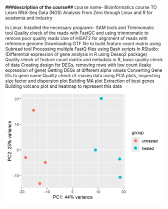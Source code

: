 **###description of the course##**
course name- Bioinformatics course TO Learn RNA-Seq Data (NGS) Analysis From Zero through Linux and R for academia and industry

In Linux:
Installed the necessary programs- SAM tools and Trimmomatic tool
Quality check of the reads with FastQC and using trimmomatic to remove poor quality reads
Use of HISAT2 for alignment of reads with reference genome
Downloading GTF file to build feature count matrix using Subread tool
Processing multiple FastQ files using Bash scripts
In RStudio:
(Differential expression of gene analysis in R using Deseq2 package)\
Quality check of feature count matrix and metadata in R, basic quality check of data
Creating design for DEGs, removing rows with low count (leaky expression of gene)
Getting DEGs at different alpha values
Converting Gene IDs to gene name
Quality check of rnaseq data using PCA plots, inspecting size factor and dispersion plot
Building MA plot
Extraction of best genes
Building volcano plot and heatmap to represent this data
![PCA_plot](plots/PCA_plot.jpeg)
